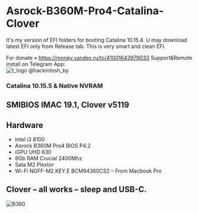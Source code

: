 # Asrock-B360M-Pro4-Catalina-Clover


It's my version of EFI folders for booting Catalina 10.15.4. U may download latest EFI only from Release tab.
This is very smart and clean EFI. <br>


For donate » https://money.yandex.ru/to/41001643979033
Support&Remote install on Telegram App:<br> 
![t_logo](https://user-images.githubusercontent.com/6239630/73442546-179b4b80-4366-11ea-9a1e-1e96102aa86c.png) @hackintosh_by 

<h3>Catalina 10.15.5 &  Native NVRAM</h3>
<h2>SMIBIOS IMAC 19.1, Clover v5119</h2>
<h2>Hardware</h2>
<ul>
<li>Intel i3 8100</li>
<li>Asrock B360M Pro4 BIOS P4.2</li>
<li>iGPU UHD 630 </li>
<li>8Gb RAM Crucial 2400Mhz</li>
<li>Sata M2 Plextor</li>
<li>Wi-Fi NGFF-M2.KEY.E BCM94360CS2 – From Macbook Pro</li>
</ul>

<h2>Clover – all works – sleep and USB-C.</h2>

![B360](https://user-images.githubusercontent.com/65073658/83409114-6cd29100-a41c-11ea-9fac-b0ea34cb5a99.png)






